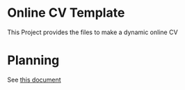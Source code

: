 # Online CV Template
This Project provides the files to make a dynamic online CV

# Planning

See [this document]()

